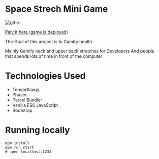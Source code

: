 # Space Strech Mini Game 

![gif-xl](https://user-images.githubusercontent.com/86926500/140054207-06de8aec-df6f-485d-b23b-9e5bf2853554.gif)

[Paly it here (game is deployed)](https://coderdidit.com/space-stretch)

The Goal of this project is to Gamify health

Mainly Gamify neck and upper back stretches for Developers 
And people that spends lots of time in front of the computer

# Technologies Used
- Tensorflow.js
- Phaser
- Parcel Bundler
- Vanilla ES6 JavaScript
- Bootstrap

# Running locally

```shel
npm install
npm run start
# open localhost:1234
```
